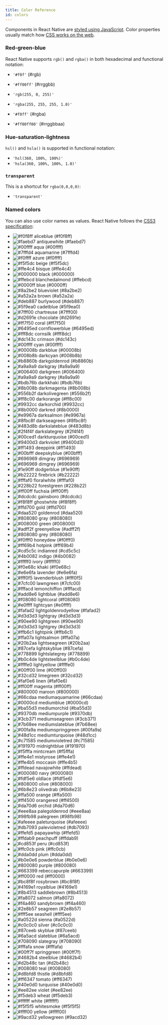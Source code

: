 ```yaml
---
title: Color Reference
id: colors
---
```


Components in React Native are [styled using JavaScript](style.md). Color properties usually match how [CSS works on the web](https://developer.mozilla.org/en-US/docs/Web/CSS/color_value).

### Red-green-blue

React Native supports `rgb()` and `rgba()` in both hexadecimal and functional notation:

- `'#f0f'` (#rgb)
- `'#ff00ff'` (#rrggbb)

- `'rgb(255, 0, 255)'`
- `'rgba(255, 255, 255, 1.0)'`

- `'#f0ff'` (#rgba)
- `'#ff00ff00'` (#rrggbbaa)

### Hue-saturation-lightness

`hsl()` and `hsla()` is supported in functional notation:

- `'hsl(360, 100%, 100%)'`
- `'hsla(360, 100%, 100%, 1.0)'`

### `transparent`

This is a shortcut for `rgba(0,0,0,0)`:

- `'transparent'`

### Named colors

You can also use color names as values. React Native follows the [CSS3 specification](http://www.w3.org/TR/css3-color/#svg-color):

<!-- alex ignore white -->

- ![#f0f8ff](https://placehold.it/15/f0f8ff/000000?text=+) <color aliceblue /> aliceblue (#f0f8ff)
- ![#faebd7](https://placehold.it/15/faebd7/000000?text=+) <color antiquewhite /> antiquewhite (#faebd7)
- ![#00ffff](https://placehold.it/15/00ffff/000000?text=+) <color aqua /> aqua (#00ffff)
- ![#7fffd4](https://placehold.it/15/7fffd4/000000?text=+) <color aquamarine /> aquamarine (#7fffd4)
- ![#f0ffff](https://placehold.it/15/f0ffff/000000?text=+) <color azure /> azure (#f0ffff)
- ![#f5f5dc](https://placehold.it/15/f5f5dc/000000?text=+) <color beige /> beige (#f5f5dc)
- ![#ffe4c4](https://placehold.it/15/ffe4c4/000000?text=+) <color bisque /> bisque (#ffe4c4)
- ![#000000](https://placehold.it/15/000000/000000?text=+) <color black /> black (#000000)
- ![#ffebcd](https://placehold.it/15/ffebcd/000000?text=+) <color blanchedalmond /> blanchedalmond (#ffebcd)
- ![#0000ff](https://placehold.it/15/0000ff/000000?text=+) <color blue /> blue (#0000ff)
- ![#8a2be2](https://placehold.it/15/8a2be2/000000?text=+) <color blueviolet /> blueviolet (#8a2be2)
- ![#a52a2a](https://placehold.it/15/a52a2a/000000?text=+) <color brown /> brown (#a52a2a)
- ![#deb887](https://placehold.it/15/deb887/000000?text=+) <color burlywood /> burlywood (#deb887)
- ![#5f9ea0](https://placehold.it/15/5f9ea0/000000?text=+) <color cadetblue /> cadetblue (#5f9ea0)
- ![#7fff00](https://placehold.it/15/7fff00/000000?text=+) <color chartreuse /> chartreuse (#7fff00)
- ![#d2691e](https://placehold.it/15/d2691e/000000?text=+) <color chocolate /> chocolate (#d2691e)
- ![#ff7f50](https://placehold.it/15/ff7f50/000000?text=+) <color coral /> coral (#ff7f50)
- ![#6495ed](https://placehold.it/15/6495ed/000000?text=+) <color cornflowerblue /> cornflowerblue (#6495ed)
- ![#fff8dc](https://placehold.it/15/fff8dc/000000?text=+) <color cornsilk /> cornsilk (#fff8dc)
- ![#dc143c](https://placehold.it/15/dc143c/000000?text=+) <color crimson /> crimson (#dc143c)
- ![#00ffff](https://placehold.it/15/00ffff/000000?text=+) <color cyan /> cyan (#00ffff)
- ![#00008b](https://placehold.it/15/00008b/000000?text=+) <color darkblue /> darkblue (#00008b)
- ![#008b8b](https://placehold.it/15/008b8b/000000?text=+) <color darkcyan /> darkcyan (#008b8b)
- ![#b8860b](https://placehold.it/15/b8860b/000000?text=+) <color darkgoldenrod /> darkgoldenrod (#b8860b)
- ![#a9a9a9](https://placehold.it/15/a9a9a9/000000?text=+) <color darkgray /> darkgray (#a9a9a9)
- ![#006400](https://placehold.it/15/006400/000000?text=+) <color darkgreen /> darkgreen (#006400)
- ![#a9a9a9](https://placehold.it/15/a9a9a9/000000?text=+) <color darkgrey /> darkgrey (#a9a9a9)
- ![#bdb76b](https://placehold.it/15/bdb76b/000000?text=+) <color darkkhaki /> darkkhaki (#bdb76b)
- ![#8b008b](https://placehold.it/15/8b008b/000000?text=+) <color darkmagenta /> darkmagenta (#8b008b)
- ![#556b2f](https://placehold.it/15/556b2f/000000?text=+) <color darkolivegreen /> darkolivegreen (#556b2f)
- ![#ff8c00](https://placehold.it/15/ff8c00/000000?text=+) <color darkorange /> darkorange (#ff8c00)
- ![#9932cc](https://placehold.it/15/9932cc/000000?text=+) <color darkorchid /> darkorchid (#9932cc)
- ![#8b0000](https://placehold.it/15/8b0000/000000?text=+) <color darkred /> darkred (#8b0000)
- ![#e9967a](https://placehold.it/15/e9967a/000000?text=+) <color darksalmon /> darksalmon (#e9967a)
- ![#8fbc8f](https://placehold.it/15/8fbc8f/000000?text=+) <color darkseagreen /> darkseagreen (#8fbc8f)
- ![#483d8b](https://placehold.it/15/483d8b/000000?text=+) <color darkslateblue /> darkslateblue (#483d8b)
- ![#2f4f4f](https://placehold.it/15/2f4f4f/000000?text=+) <color darkslategrey /> darkslategrey (#2f4f4f)
- ![#00ced1](https://placehold.it/15/00ced1/000000?text=+) <color darkturquoise /> darkturquoise (#00ced1)
- ![#9400d3](https://placehold.it/15/9400d3/000000?text=+) <color darkviolet /> darkviolet (#9400d3)
- ![#ff1493](https://placehold.it/15/ff1493/000000?text=+) <color deeppink /> deeppink (#ff1493)
- ![#00bfff](https://placehold.it/15/00bfff/000000?text=+) <color deepskyblue /> deepskyblue (#00bfff)
- ![#696969](https://placehold.it/15/696969/000000?text=+) <color dimgray /> dimgray (#696969)
- ![#696969](https://placehold.it/15/696969/000000?text=+) <color dimgrey /> dimgrey (#696969)
- ![#1e90ff](https://placehold.it/15/1e90ff/000000?text=+) <color dodgerblue /> dodgerblue (#1e90ff)
- ![#b22222](https://placehold.it/15/b22222/000000?text=+) <color firebrick /> firebrick (#b22222)
- ![#fffaf0](https://placehold.it/15/fffaf0/000000?text=+) <color floralwhite /> floralwhite (#fffaf0)
- ![#228b22](https://placehold.it/15/228b22/000000?text=+) <color forestgreen /> forestgreen (#228b22)
- ![#ff00ff](https://placehold.it/15/ff00ff/000000?text=+) <color fuchsia /> fuchsia (#ff00ff)
- ![#dcdcdc](https://placehold.it/15/dcdcdc/000000?text=+) <color gainsboro /> gainsboro (#dcdcdc)
- ![#f8f8ff](https://placehold.it/15/f8f8ff/000000?text=+) <color ghostwhite /> ghostwhite (#f8f8ff)
- ![#ffd700](https://placehold.it/15/ffd700/000000?text=+) <color gold /> gold (#ffd700)
- ![#daa520](https://placehold.it/15/daa520/000000?text=+) <color goldenrod /> goldenrod (#daa520)
- ![#808080](https://placehold.it/15/808080/000000?text=+) <color gray /> gray (#808080)
- ![#008000](https://placehold.it/15/008000/000000?text=+) <color green /> green (#008000)
- ![#adff2f](https://placehold.it/15/adff2f/000000?text=+) <color greenyellow /> greenyellow (#adff2f)
- ![#808080](https://placehold.it/15/808080/000000?text=+) <color grey /> grey (#808080)
- ![#f0fff0](https://placehold.it/15/f0fff0/000000?text=+) <color honeydew /> honeydew (#f0fff0)
- ![#ff69b4](https://placehold.it/15/ff69b4/000000?text=+) <color hotpink /> hotpink (#ff69b4)
- ![#cd5c5c](https://placehold.it/15/cd5c5c/000000?text=+) <color indianred /> indianred (#cd5c5c)
- ![#4b0082](https://placehold.it/15/4b0082/000000?text=+) <color indigo /> indigo (#4b0082)
- ![#fffff0](https://placehold.it/15/fffff0/000000?text=+) <color ivory /> ivory (#fffff0)
- ![#f0e68c](https://placehold.it/15/f0e68c/000000?text=+) <color khaki /> khaki (#f0e68c)
- ![#e6e6fa](https://placehold.it/15/e6e6fa/000000?text=+) <color lavender /> lavender (#e6e6fa)
- ![#fff0f5](https://placehold.it/15/fff0f5/000000?text=+) <color lavenderblush /> lavenderblush (#fff0f5)
- ![#7cfc00](https://placehold.it/15/7cfc00/000000?text=+) <color lawngreen /> lawngreen (#7cfc00)
- ![#fffacd](https://placehold.it/15/fffacd/000000?text=+) <color lemonchiffon /> lemonchiffon (#fffacd)
- ![#add8e6](https://placehold.it/15/add8e6/000000?text=+) <color lightblue /> lightblue (#add8e6)
- ![#f08080](https://placehold.it/15/f08080/000000?text=+) <color lightcoral /> lightcoral (#f08080)
- ![#e0ffff](https://placehold.it/15/e0ffff/000000?text=+) <color lightcyan /> lightcyan (#e0ffff)
- ![#fafad2](https://placehold.it/15/fafad2/000000?text=+) <color lightgoldenrodyellow /> lightgoldenrodyellow (#fafad2)
- ![#d3d3d3](https://placehold.it/15/d3d3d3/000000?text=+) <color lightgray /> lightgray (#d3d3d3)
- ![#90ee90](https://placehold.it/15/90ee90/000000?text=+) <color lightgreen /> lightgreen (#90ee90)
- ![#d3d3d3](https://placehold.it/15/d3d3d3/000000?text=+) <color lightgrey /> lightgrey (#d3d3d3)
- ![#ffb6c1](https://placehold.it/15/ffb6c1/000000?text=+) <color lightpink /> lightpink (#ffb6c1)
- ![#ffa07a](https://placehold.it/15/ffa07a/000000?text=+) <color lightsalmon /> lightsalmon (#ffa07a)
- ![#20b2aa](https://placehold.it/15/20b2aa/000000?text=+) <color lightseagreen /> lightseagreen (#20b2aa)
- ![#87cefa](https://placehold.it/15/87cefa/000000?text=+) <color lightskyblue /> lightskyblue (#87cefa)
- ![#778899](https://placehold.it/15/778899/000000?text=+) <color lightslategrey /> lightslategrey (#778899)
- ![#b0c4de](https://placehold.it/15/b0c4de/000000?text=+) <color lightsteelblue /> lightsteelblue (#b0c4de)
- ![#ffffe0](https://placehold.it/15/ffffe0/000000?text=+) <color lightyellow /> lightyellow (#ffffe0)
- ![#00ff00](https://placehold.it/15/00ff00/000000?text=+) <color lime /> lime (#00ff00)
- ![#32cd32](https://placehold.it/15/32cd32/000000?text=+) <color limegreen /> limegreen (#32cd32)
- ![#faf0e6](https://placehold.it/15/faf0e6/000000?text=+) <color linen /> linen (#faf0e6)
- ![#ff00ff](https://placehold.it/15/ff00ff/000000?text=+) <color magenta /> magenta (#ff00ff)
- ![#800000](https://placehold.it/15/800000/000000?text=+) <color maroon /> maroon (#800000)
- ![#66cdaa](https://placehold.it/15/66cdaa/000000?text=+) <color mediumaquamarine /> mediumaquamarine (#66cdaa)
- ![#0000cd](https://placehold.it/15/0000cd/000000?text=+) <color mediumblue /> mediumblue (#0000cd)
- ![#ba55d3](https://placehold.it/15/ba55d3/000000?text=+) <color mediumorchid /> mediumorchid (#ba55d3)
- ![#9370db](https://placehold.it/15/9370db/000000?text=+) <color mediumpurple /> mediumpurple (#9370db)
- ![#3cb371](https://placehold.it/15/3cb371/000000?text=+) <color mediumseagreen /> mediumseagreen (#3cb371)
- ![#7b68ee](https://placehold.it/15/7b68ee/000000?text=+) <color mediumslateblue /> mediumslateblue (#7b68ee)
- ![#00fa9a](https://placehold.it/15/00fa9a/000000?text=+) <color mediumspringgreen /> mediumspringgreen (#00fa9a)
- ![#48d1cc](https://placehold.it/15/48d1cc/000000?text=+) <color mediumturquoise /> mediumturquoise (#48d1cc)
- ![#c71585](https://placehold.it/15/c71585/000000?text=+) <color mediumvioletred /> mediumvioletred (#c71585)
- ![#191970](https://placehold.it/15/191970/000000?text=+) <color midnightblue /> midnightblue (#191970)
- ![#f5fffa](https://placehold.it/15/f5fffa/000000?text=+) <color mintcream /> mintcream (#f5fffa)
- ![#ffe4e1](https://placehold.it/15/ffe4e1/000000?text=+) <color mistyrose /> mistyrose (#ffe4e1)
- ![#ffe4b5](https://placehold.it/15/ffe4b5/000000?text=+) <color moccasin /> moccasin (#ffe4b5)
- ![#ffdead](https://placehold.it/15/ffdead/000000?text=+) <color navajowhite /> navajowhite (#ffdead)
- ![#000080](https://placehold.it/15/000080/000000?text=+) <color navy /> navy (#000080)
- ![#fdf5e6](https://placehold.it/15/fdf5e6/000000?text=+) <color oldlace /> oldlace (#fdf5e6)
- ![#808000](https://placehold.it/15/808000/000000?text=+) <color olive /> olive (#808000)
- ![#6b8e23](https://placehold.it/15/6b8e23/000000?text=+) <color olivedrab /> olivedrab (#6b8e23)
- ![#ffa500](https://placehold.it/15/ffa500/000000?text=+) <color orange /> orange (#ffa500)
- ![#ff4500](https://placehold.it/15/ff4500/000000?text=+) <color orangered /> orangered (#ff4500)
- ![#da70d6](https://placehold.it/15/da70d6/000000?text=+) <color orchid /> orchid (#da70d6)
- ![#eee8aa](https://placehold.it/15/eee8aa/000000?text=+) <color palegoldenrod /> palegoldenrod (#eee8aa)
- ![#98fb98](https://placehold.it/15/98fb98/000000?text=+) <color palegreen /> palegreen (#98fb98)
- ![#afeeee](https://placehold.it/15/afeeee/000000?text=+) <color paleturquoise /> paleturquoise (#afeeee)
- ![#db7093](https://placehold.it/15/db7093/000000?text=+) <color palevioletred /> palevioletred (#db7093)
- ![#ffefd5](https://placehold.it/15/ffefd5/000000?text=+) <color papayawhip /> papayawhip (#ffefd5)
- ![#ffdab9](https://placehold.it/15/ffdab9/000000?text=+) <color peachpuff /> peachpuff (#ffdab9)
- ![#cd853f](https://placehold.it/15/cd853f/000000?text=+) <color peru /> peru (#cd853f)
- ![#ffc0cb](https://placehold.it/15/ffc0cb/000000?text=+) <color pink /> pink (#ffc0cb)
- ![#dda0dd](https://placehold.it/15/dda0dd/000000?text=+) <color plum /> plum (#dda0dd)
- ![#b0e0e6](https://placehold.it/15/b0e0e6/000000?text=+) <color powderblue /> powderblue (#b0e0e6)
- ![#800080](https://placehold.it/15/800080/000000?text=+) <color purple /> purple (#800080)
- ![#663399](https://placehold.it/15/663399/000000?text=+) <color rebeccapurple /> rebeccapurple (#663399)
- ![#ff0000](https://placehold.it/15/ff0000/000000?text=+) <color red /> red (#ff0000)
- ![#bc8f8f](https://placehold.it/15/bc8f8f/000000?text=+) <color rosybrown /> rosybrown (#bc8f8f)
- ![#4169e1](https://placehold.it/15/4169e1/000000?text=+) <color royalblue /> royalblue (#4169e1)
- ![#8b4513](https://placehold.it/15/8b4513/000000?text=+) <color saddlebrown /> saddlebrown (#8b4513)
- ![#fa8072](https://placehold.it/15/fa8072/000000?text=+) <color salmon /> salmon (#fa8072)
- ![#f4a460](https://placehold.it/15/f4a460/000000?text=+) <color sandybrown /> sandybrown (#f4a460)
- ![#2e8b57](https://placehold.it/15/2e8b57/000000?text=+) <color seagreen /> seagreen (#2e8b57)
- ![#fff5ee](https://placehold.it/15/fff5ee/000000?text=+) <color seashell /> seashell (#fff5ee)
- ![#a0522d](https://placehold.it/15/a0522d/000000?text=+) <color sienna /> sienna (#a0522d)
- ![#c0c0c0](https://placehold.it/15/c0c0c0/000000?text=+) <color silver /> silver (#c0c0c0)
- ![#87ceeb](https://placehold.it/15/87ceeb/000000?text=+) <color skyblue /> skyblue (#87ceeb)
- ![#6a5acd](https://placehold.it/15/6a5acd/000000?text=+) <color slateblue /> slateblue (#6a5acd)
- ![#708090](https://placehold.it/15/708090/000000?text=+) <color slategray /> slategray (#708090)
- ![#fffafa](https://placehold.it/15/fffafa/000000?text=+) <color snow /> snow (#fffafa)
- ![#00ff7f](https://placehold.it/15/00ff7f/000000?text=+) <color springgreen /> springgreen (#00ff7f)
- ![#4682b4](https://placehold.it/15/4682b4/000000?text=+) <color steelblue /> steelblue (#4682b4)
- ![#d2b48c](https://placehold.it/15/d2b48c/000000?text=+) <color tan /> tan (#d2b48c)
- ![#008080](https://placehold.it/15/008080/000000?text=+) <color teal /> teal (#008080)
- ![#d8bfd8](https://placehold.it/15/d8bfd8/000000?text=+) <color thistle /> thistle (#d8bfd8)
- ![#ff6347](https://placehold.it/15/ff6347/000000?text=+) <color tomato /> tomato (#ff6347)
- ![#40e0d0](https://placehold.it/15/40e0d0/000000?text=+) <color turquoise /> turquoise (#40e0d0)
- ![#ee82ee](https://placehold.it/15/ee82ee/000000?text=+) <color violet /> violet (#ee82ee)
- ![#f5deb3](https://placehold.it/15/f5deb3/000000?text=+) <color wheat /> wheat (#f5deb3)
- ![#ffffff](https://placehold.it/15/ffffff/000000?text=+) <color white /> white (#ffffff)
- ![#f5f5f5](https://placehold.it/15/f5f5f5/000000?text=+) <color whitesmoke /> whitesmoke (#f5f5f5)
- ![#ffff00](https://placehold.it/15/ffff00/000000?text=+) <color yellow /> yellow (#ffff00)
- ![#9acd32](https://placehold.it/15/9acd32/000000?text=+) <color yellowgreen /> yellowgreen (#9acd32)
